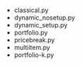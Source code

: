- classical.py
- dynamic_nosetup.py
- dynamic_setup.py
- portfolio.py
- pricebreak.py
- multiitem.py
- portfolio-k.py 
